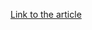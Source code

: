 [Link to the article](https://thehackernews.com/2024/12/how-to-plan-new-and-improved-password.html)
